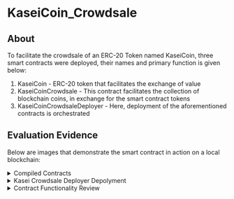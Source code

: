 # KaseiCoin_Crowdsale

## About

To facilitate the crowdsale of an ERC-20 Token named KaseiCoin, three smart contracts were deployed, their names and primary function is given below:

1. KaseiCoin - ERC-20 token that facilitates the exchange of value
2. KaseiCoinCrowdsale - This contract facilitates the collection of blockchain coins, in exchange for the smart contract tokens
3. KaseiCoinCrowdsaleDeployer - Here, deployment of the aforementioned contracts is orchestrated

## Evaluation Evidence

Below are images that demonstrate the smart contract in action on a local blockchain:

<details>
 <summary>Compiled Contracts</summary>
 Kasei Token
 <br>
 <img src="https://github.com/Femi-0/KaseiCoin_Crowdsale/blob/main/Resources/Token_Compiled.png">
 <br>
 Kasei Crowdsale
 <br>
 <img src="https://github.com/Femi-0/KaseiCoin_Crowdsale/blob/main/Resources/Crowdsale_Compiled.png">
 <br>
 Kasei Crowdsale Deployer
 <br>
 <img src="https://github.com/Femi-0/KaseiCoin_Crowdsale/blob/main/Resources/Deployer_Compiled.png">
</details>

<details>
 <summary>Kasei Crowdsale Deployer Depolyment</summary>
 Pre Deployment
 <br>
 <img src="https://github.com/Femi-0/KaseiCoin_Crowdsale/blob/main/Resources/Deployer_PreDeploy.png">
 <br>
 Deployment
 <br>
 <img src="https://github.com/Femi-0/KaseiCoin_Crowdsale/blob/main/Resources/Deployer_Deploying.png">
 <br>
 Post Deployment
 <br>
 <img src="https://github.com/Femi-0/KaseiCoin_Crowdsale/blob/main/Resources/Deployer_PostDeploy.png">
</details>

<details>
 <summary>Contract Functionality Review</summary>
 Pre Purchase
 <br>
 <img src="https://github.com/Femi-0/KaseiCoin_Crowdsale/blob/main/Resources/Purchase_Pre.png">
 <br>
 Purchase
 <br>
 <img src="https://github.com/Femi-0/KaseiCoin_Crowdsale/blob/main/Resources/Purchase.png">
 <br>
 Account Balance
 <br>
 <img src="https://github.com/Femi-0/KaseiCoin_Crowdsale/blob/main/Resources/Acct_Balance.png">
 <br>
 Wei Raised
 <br>
 <img src="https://github.com/Femi-0/KaseiCoin_Crowdsale/blob/main/Resources/Wei_Raised.png">
 <br>
 Total Balance
 <br>
 <img src="https://github.com/Femi-0/KaseiCoin_Crowdsale/blob/main/Resources/Total_Supply.png">
</details>

